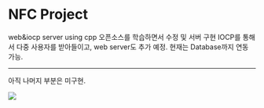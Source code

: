 # NFC Project
web&amp;iocp server using cpp
오픈소스를 학습하면서 수정 및 서버 구현
IOCP를 통해서 다중 사용자를 받아들이고, web server도 추가 예정.
현재는 Database까지 연동 가능.

------------------------------------

아직 나머지 부분은 미구현.

<div>
<img src="https://user-images.githubusercontent.com/37291245/61940052-a1411980-afcf-11e9-9828-fdb00f019dc5.PNG">
</div>
